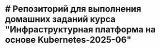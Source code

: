 # # Репозиторий для выполнения домашних заданий курса "Инфраструктурная платформа на основе Kubernetes-2025-06" 

